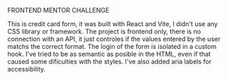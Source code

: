 FRONTEND MENTOR CHALLENGE

This is credit card form, it was built with React and Vite, I didn't use any CSS library or framework. The project is frontend only, there is no connection with an API, it just controles if the values entered by the user matchs the correct format. The login of the form is isolated in a custom hook. I've tried to be as semantic as posible in the HTML, even if that caused some dificulties with the styles. I've also added aria labels for accessibility.
